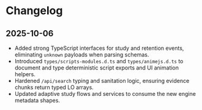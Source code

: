 # Changelog

## 2025-10-06

- Added strong TypeScript interfaces for study and retention events, eliminating `unknown` payloads when parsing schemas.
- Introduced `types/scripts-modules.d.ts` and `types/animejs.d.ts` to document and type deterministic script exports and UI animation helpers.
- Hardened `/api/search` typing and sanitation logic, ensuring evidence chunks return typed LO arrays.
- Updated adaptive study flows and services to consume the new engine metadata shapes.
